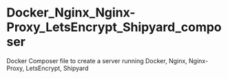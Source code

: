 # Docker_Nginx_Nginx-Proxy_LetsEncrypt_Shipyard_composer
Docker Composer file to create a server running Docker, Nginx, Nginx-Proxy, LetsEncrypt, Shipyard
